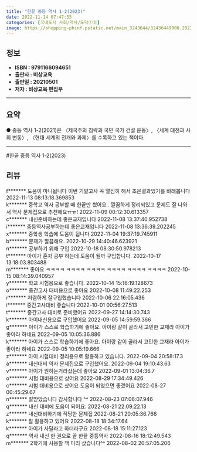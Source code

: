 ```yaml
---
title: "한끝 중등 역사 1-2(2023)"
date: 2022-11-14 07:47:55
categories: [국내도서 사회/역사/도덕①②]
image: https://shopping-phinf.pstatic.net/main_3243644/32436449000.20221019140600.jpg
---
```


## **정보**

- **ISBN : 9791166094651**
- **출판사 : 비상교육**
- **출판일 : 20210501**
- **저자 : 비상교육 편집부**

------



## **요약**



● 중등 역사 1-2(2021)은 〈제국주의 침략과 국민 국가 건설 운동〉, 〈세계 대전과 사회 변동〉, 〈현대 세계의 전개와 과제〉를 수록하고 있는 책이다.



------

#한끝 중등 역사 1-2(2023)


## **리뷰** 

  f******* 도움이 마니됩니다 이번 기말고사 꼭 열심히 해서 조은결과있기를 바래봅니다 2022-11-13 08:13:18.369853 <br/>  k******* 중학교 역사 공부할 때 한끝만 썼어요.. 깔끔하게 정리되있고 문제도 잘 나와서 역사 문제집으로 추천해요ㅠㅠ!  2022-11-09 00:12:30.613357 <br/>  c******* 내신준비하는데 좋은교재입니다 2022-11-08 13:37:40.952738 <br/>  i******* 중등역사공부하는데 좋은교재입니다 2022-11-08 13:36:39.202245 <br/>  x******* 중학생 학습에 도움이 됩니다 2022-11-04 19:37:19.745911 <br/>  b******* 문제가 깔끔해요.  2022-10-29 14:40:46.623921 <br/>  n******* 공부하기 위해 구입 2022-10-18 08:30:50.978213 <br/>  t******* 아이가 혼자 공부 하는데 도움이 될까 구입합니다. 2022-10-17 13:18:03.803488 <br/>  m******* 좋아요 ㅋㅋㅋㅋ ㅋㅋㅋㅋ ㅋㅋㅋㅋ ㅋㅋㅋㅋ ㅋㅋㅋㅋ ㅋㅋㅋㅋ  2022-10-15 08:14:39.040957 <br/>  y******* 학교 시험용으로 좋습니다. 2022-10-14 15:16:19.128673 <br/>  o******* 중간고사 대비용으로 좋아요 2022-10-08 11:49:22.253 <br/>  r******* 저렴하게 잘구입했습니다 2022-10-06 22:16:05.436 <br/>  i******* 중간고사대비 좋습니다 2022-10-01 00:56:27.513 <br/>  t******* 중간고사 대비로 준비했어요 2022-09-27 14:14:30.743 <br/>  k******* 아이내신용으로 구입했어요 2022-09-05 14:59:59.366 <br/>  g******* 아이가 스스로 학습하기에 좋아요. 아이랑 같이 골라서 고민한 교재라 아이가 좋아라 하네요 2022-09-05 10:05:36.886 <br/>  k******* 아이가 스스로 학습하기에 좋아요. 아이랑 같이 골라서 고민한 교재라 아이가 좋아라 하네요 2022-09-05 10:05:19.666 <br/>  z******* 아이 시험대비 정리용으로 활용하고 있습니다. 2022-09-04 20:58:17.3 <br/>  a******* 내신대비 역사 문제집으로 구입했어요. 2022-09-04 19:10:43.63 <br/>  v******* 아이가 원하는거라샀는데 좋아요 2022-09-01 13:04:36.7 <br/>  o******* 시험 대비용으로 샀어요 2022-08-29 17:34:49.426 <br/>  c******* 시험 대비용으로 샀어요 도움이 되었으면 좋겠어요 2022-08-27 00:45:29.67 <br/>  n******* 잘받았습니다 감사합니다 ^^ 2022-08-23 07:06:07.946 <br/>  q******* 내신 대비에 도움이 되어요. 2022-08-21 22:09:22.13 <br/>  z******* 내신대비하기에 적당한 문제집 2022-08-21 20:05:36.766 <br/>  k******* 잘 활용하고 있어요 2022-08-18 18:34:17.64 <br/>  k******* 아이가 사달라고 하더라구요 2022-08-18 15:11:27.123 <br/>  q******* 역사 내신 한 권으로 끝 한끝 중등역사 2022-08-16 18:12:49.543 <br/>  m******* 2학기에 사용할 책 미리 샀습니다^^ 2022-08-02 20:57:05.206 <br/>